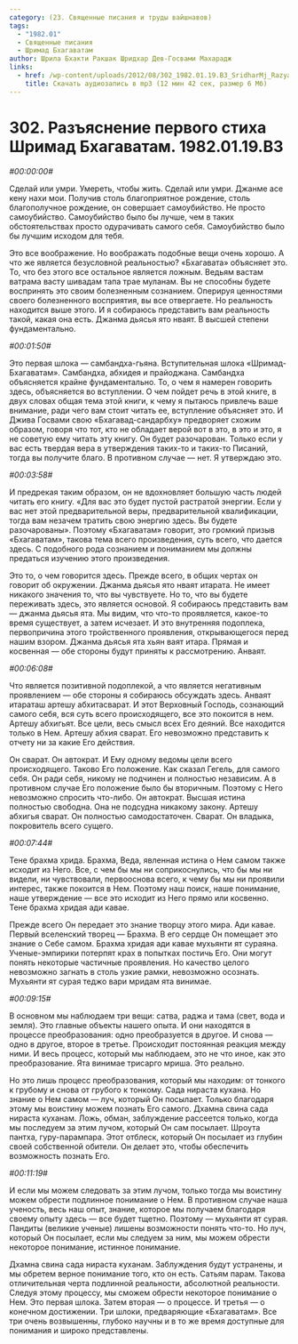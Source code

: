 ```yaml
---
category: (23. Священные писания и труды вайшнавов)
tags:
  - "1982.01"
  - Священные писания
  - Шримад Бхагаватам
author: Шрила Бхакти Ракшак Шридхар Дев-Госвами Махарадж
links:
  - href: /wp-content/uploads/2012/08/302_1982.01.19.B3_SridharMj_Razyasnenie_pervogo_stiha_SB.mp3
    title: Скачать аудиозапись в mp3 (12 мин 42 сек, размер 6 Мб)
---
```


# 302. Разъяснение первого стиха Шримад Бхагаватам. 1982.01.19.B3

*#00:00:00#*

Сделай или умри. Умереть, чтобы жить. Сделай или умри. Джанме асе кену нахи мои. Получив столь благоприятное рождение, столь благополучное рождение, он совершает самоубийство. Не просто самоубийство. Самоубийство было бы лучше, чем в таких обстоятельствах просто одурачивать самого себя. Самоубийство было бы лучшим исходом для тебя.

Это все воображение. Но воображать подобные вещи очень хорошо. А что же является безусловной реальностью? «Бхагавата» объясняет это. То, что без этого все остальное является ложным. Ведьям вастам ватрама васту шивадам тапа трае муланам. Вы не способны будете воспринять это своим болезненным сознанием. Оперируя ценностями своего болезненного восприятия, вы все отвергаете. Но реальность находится выше этого. И я собираюсь представить вам реальность такой, какая она есть. Джанма дьясья ято нваят. В высшей степени фундаментально.

*#00:01:50#*

Это первая шлока — самбандха-гьяна. Вступительная шлока «Шримад-Бхагаватам». Самбандха, абхидея и прайоджана. Самбандха объясняется крайне фундаментально. То, о чем я намерен говорить здесь, объясняется во вступлении. О чем пойдет речь в этой книге, в двух словах общая тема этой книги, к чему я пытаюсь привлечь ваше внимание, ради чего вам стоит читать ее, вступление объясняет это. И Джива Госвами свою «Бхагавад-сандарбху» предворяет схожим образом, говоря что тот, кто не обладает верой вот в это, в это и это, я не советую ему читать эту книгу. Он будет разочарован. Только если у вас есть твердая вера в утверждения таких-то и таких-то Писаний, тогда вы получите благо. В противном случае — нет. Я утверждаю это.

*#00:03:58#*

И предрекая таким образом, он не вдохновляет большую часть людей читать его книгу. «Для вас это будет пустой растратой энергии. Если у вас нет этой предварительной веры, предварительной квалификации, тогда вам незачем тратить свою энергию здесь. Вы будете разочарованы». Поэтому «Бхагаватам» говорит, это громкий призыв «Бхагаватам», такова тема всего произведения, суть всего, что дается здесь. С подобного рода сознанием и пониманием мы должны предаться изучению этого произведения.

Это то, о чем говорится здесь. Прежде всего, в общих чертах он говорит об окружении. Джанма дьясья ято нваят итарата. Не имеет никакого значения то, что вы чувствуете. Но то, что вы будете переживать здесь, это является основой. Я собираюсь представить вам — джанма дьясья ята. Мы видим, что что-то проявляется, какое-то время существует, а затем исчезает. И это внутренняя подоплека, первопричина этого тройственного проявления, открывающегося перед нашим взором. Джанма дьясья ята хьян ваят итара. Прямая и косвенная — обе стороны будут приняты к рассмотрению. Анваят.

*#00:06:08#*

Что является позитивной подоплекой, а что является негативным проявлением — обе стороны я собираюсь обсуждать здесь. Анваят итараташ артешу абхитасварат. И этот Верховный Господь, сознающий самого себя, вся суть всего происходящего, все это покоится в нем. Артешу абхигьят. Все цели, весь смысл всех Его деяний. Все находится только в Нем. Артешу абхия сварат. Его невозможно представить к отчету ни за какие Его действия.

Он сварат. Он автократ. И Ему одному ведомы цели всего происходящего. Таково Его положение. Как сказал Гегель, для самого себя. Он ради себя, никому не подчинен и полностью независим. А в противном случае Его положение было бы вторичным. Поэтому с Него невозможно спросить что-либо. Он автократ. Высшая истина полностью свободна. Она не подсудна никакому закону. Артешу абхигья сварат. Он полностью самодостаточен. Сварат. Он владыка, покровитель всего сущего.

*#00:07:44#*

Тене брахма хрида. Брахма, Веда, явленная истина о Нем самом также исходит из Него. Все, с чем бы мы ни соприкоснулись, что бы мы ни видели, ни чувствовали, первооснова всего, к чему бы мы ни проявили интерес, также покоится в Нем. Поэтому наш поиск, наше понимание, наше утверждение — все это исходит из Него прямо или косвенно. Тене брахма хридая ади кавае.

Прежде всего Он передает это знание творцу этого мира. Ади кавае. Первый вселенский творец — Брахма. В его сердце Он помещает это знание о Себе самом. Брахма хридая ади кавае мухьянти ят сураяна. Ученые-эмпирики потерпят крах в попытках постичь Его. Они могут понять некоторые частичные проявления. Но качество целого невозможно загнать в столь узкие рамки, невозможно осознать. Мухьянти ят сурая теджо вари мридам ята винимае.

*#00:09:15#*

В основном мы наблюдаем три вещи: сатва, раджа и тама (свет, вода и земля). Это главные объекты нашего опыта. И они находятся в процессе преобразования: одно преобразуется в другое. И снова — одно в другое, второе в третье. Происходит постоянная реакция между ними. И весь процесс, который мы наблюдаем, это не что иное, как это преобразование. Ята винимае трисарго мриша. Это реально.

Но это лишь процесс преобразования, который мы находим: от тонкого к грубому и снова от грубого к тонкому. Сада нираста кухана. Но знание о Нем самом — луч, который Он посылает. Только благодаря этому мы воистину можем познать Его самого. Дхамна свина сада нираста куханам. Ложь, обман, заблуждение рассеется только, когда мы последуем за этим лучом, который Он сам посылает. Шроута пантха, гуру-парампара. Этот отблеск, который Он посылает из глубин своей собственной обители. Он делает это, чтобы обеспечить возможность познать Его.

*#00:11:19#*

И если мы можем следовать за этим лучом, только тогда мы воистину можем обрести подлинное понимание о Нем. В противном случае наша ученость, весь наш опыт, знание, которое мы получаем благодаря своему опыту здесь — все будет тщетно. Поэтому — мухьянти ят сурая. Пандиты (великие ученые) лишены возможности понять что-то. Но луч, который Он посылает, если мы следуем за ним, мы можем обрести некоторое понимание, истинное понимание.

Дхамна свина сада нираста куханам. Заблуждения будут устранены, и мы обретем верное понимание того, кто он есть. Сатьям парам. Такова отличительная черта подлинной реальности, абсолютной реальности. Следуя этому процессу, мы сможем обрести некоторое понимание о Нем. Это первая шлока. Затем вторая — о процессе. И третья — о конечном достижении. Три шлоки, предваряющие «Бхагаватам». Все три очень возвышенны, глубоко научны и в то же время доступные для понимания и широко представлены.


